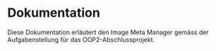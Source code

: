# Dokumentation
Diese Dokumentation erläutert den Image Meta Manager gemäss der Aufgabenstellung für das OOP2-Abschlussprojekt.
